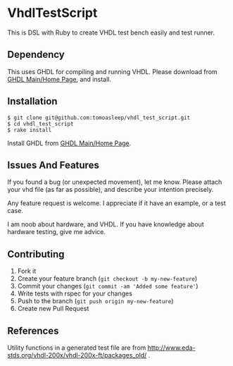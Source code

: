 # VhdlTestScript

This is DSL with Ruby to create VHDL test bench easily and test runner.

## Dependency

This uses GHDL for compiling and running VHDL.  Please download from [GHDL Main/Home Page](http://ghdl.free.fr), and install.

## Installation

    $ git clone git@github.com:tomoasleep/vhdl_test_script.git
    $ cd vhdl_test_script
    $ rake install

Install GHDL from [GHDL Main/Home Page](http://ghdl.free.fr).

## Issues And Features

If you found a bug (or unexpected movement), let me know.  Please attach your vhd file (as far as possible), and describe your intention precisely.

Any feature request is welcome.  I appreciate if it have an example, or a test case.

I am noob about hardware, and VHDL.  If you have knowledge about hardware testing, give me advice.

## Contributing

1. Fork it
2. Create your feature branch (`git checkout -b my-new-feature`)
3. Commit your changes (`git commit -am 'Added some feature'`)
4. Write tests with rspec for your changes
5. Push to the branch (`git push origin my-new-feature`)
6. Create new Pull Request

## References

Utility functions in a generated test file are from http://www.eda-stds.org/vhdl-200x/vhdl-200x-ft/packages_old/ .
